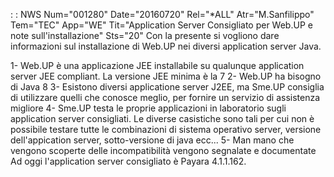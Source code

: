  :  : NWS Num="001280" Date="20160720" Rel="\*ALL" Atr="M.Sanfilippo" Tem="TEC" App="WE" Tit="Application Server Consigliato per Web.UP         e note sull'installazione" Sts="20"
Con la presente si vogliono dare informazioni sul installazione di Web.UP nei diversi application server Java.

1- Web.UP è una applicazione JEE installabile su qualunque application server JEE compliant. La
versione JEE minima è la 7
2- Web.UP ha bisogno di Java 8
3- Esistono diversi applicatione server J2EE, ma Sme.UP consiglia di utilizzare quelli che conosce
meglio, per fornire un servizio di assistenza migliore
4- Sme.UP testa le proprie applicazioni in laboratorio sugli application server consigliati. Le
diverse casistiche sono tali per cui non è possibile testare tutte le combinazioni di sistema operativo server, versione dell'appication server, sotto-versione di java ecc...
5- Man mano che vengono scoperte delle incompatibilità vengono segnalate e documentate
Ad oggi l'application server consigliato è Payara 4.1.1.162.
